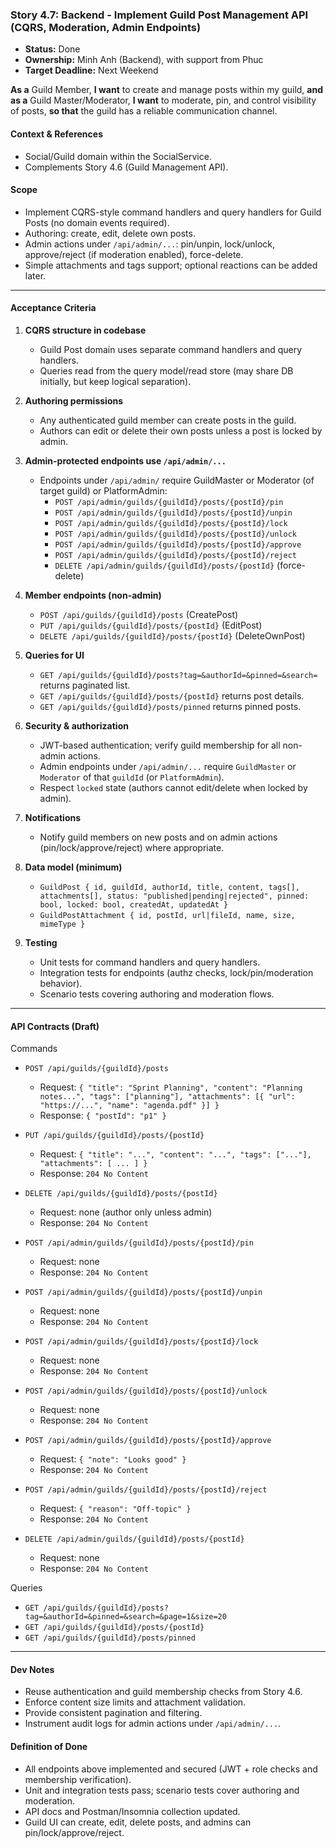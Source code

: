 ### **Story 4.7: Backend - Implement Guild Post Management API (CQRS, Moderation, Admin Endpoints)**
- **Status:** Done
- **Ownership:** Minh Anh (Backend), with support from Phuc
- **Target Deadline:** Next Weekend

**As a** Guild Member,
**I want** to create and manage posts within my guild,
**and as a** Guild Master/Moderator,
**I want** to moderate, pin, and control visibility of posts,
**so that** the guild has a reliable communication channel.

#### **Context & References**
- Social/Guild domain within the SocialService.
- Complements Story 4.6 (Guild Management API).

#### **Scope**
- Implement CQRS-style command handlers and query handlers for Guild Posts (no domain events required).
- Authoring: create, edit, delete own posts.
- Admin actions under `/api/admin/...`: pin/unpin, lock/unlock, approve/reject (if moderation enabled), force-delete.
- Simple attachments and tags support; optional reactions can be added later.

---

#### **Acceptance Criteria**
1. **CQRS structure in codebase**
   - Guild Post domain uses separate command handlers and query handlers.
   - Queries read from the query model/read store (may share DB initially, but keep logical separation).

2. **Authoring permissions**
   - Any authenticated guild member can create posts in the guild.
   - Authors can edit or delete their own posts unless a post is locked by admin.

3. **Admin-protected endpoints use `/api/admin/...`**
   - Endpoints under `/api/admin/` require GuildMaster or Moderator (of target guild) or PlatformAdmin:
     - `POST /api/admin/guilds/{guildId}/posts/{postId}/pin`
     - `POST /api/admin/guilds/{guildId}/posts/{postId}/unpin`
     - `POST /api/admin/guilds/{guildId}/posts/{postId}/lock`
     - `POST /api/admin/guilds/{guildId}/posts/{postId}/unlock`
     - `POST /api/admin/guilds/{guildId}/posts/{postId}/approve`
     - `POST /api/admin/guilds/{guildId}/posts/{postId}/reject`
     - `DELETE /api/admin/guilds/{guildId}/posts/{postId}` (force-delete)

4. **Member endpoints (non-admin)**
   - `POST /api/guilds/{guildId}/posts` (CreatePost)
   - `PUT /api/guilds/{guildId}/posts/{postId}` (EditPost)
   - `DELETE /api/guilds/{guildId}/posts/{postId}` (DeleteOwnPost)

5. **Queries for UI**
   - `GET /api/guilds/{guildId}/posts?tag=&authorId=&pinned=&search=` returns paginated list.
   - `GET /api/guilds/{guildId}/posts/{postId}` returns post details.
   - `GET /api/guilds/{guildId}/posts/pinned` returns pinned posts.

6. **Security & authorization**
   - JWT-based authentication; verify guild membership for all non-admin actions.
   - Admin endpoints under `/api/admin/...` require `GuildMaster` or `Moderator` of that `guildId` (or `PlatformAdmin`).
   - Respect `locked` state (authors cannot edit/delete when locked by admin).

7. **Notifications**
   - Notify guild members on new posts and on admin actions (pin/lock/approve/reject) where appropriate.

8. **Data model (minimum)**
   - `GuildPost { id, guildId, authorId, title, content, tags[], attachments[], status: "published|pending|rejected", pinned: bool, locked: bool, createdAt, updatedAt }`
   - `GuildPostAttachment { id, postId, url|fileId, name, size, mimeType }`

9. **Testing**
   - Unit tests for command handlers and query handlers.
   - Integration tests for endpoints (authz checks, lock/pin/moderation behavior).
   - Scenario tests covering authoring and moderation flows.

---

#### **API Contracts (Draft)**

Commands
- `POST /api/guilds/{guildId}/posts`
  - Request: `{ "title": "Sprint Planning", "content": "Planning notes...", "tags": ["planning"], "attachments": [{ "url": "https://...", "name": "agenda.pdf" }] }`
  - Response: `{ "postId": "p1" }`

- `PUT /api/guilds/{guildId}/posts/{postId}`
  - Request: `{ "title": "...", "content": "...", "tags": ["..."], "attachments": [ ... ] }`
  - Response: `204 No Content`

- `DELETE /api/guilds/{guildId}/posts/{postId}`
  - Request: none (author only unless admin)
  - Response: `204 No Content`

- `POST /api/admin/guilds/{guildId}/posts/{postId}/pin`
  - Request: none
  - Response: `204 No Content`

- `POST /api/admin/guilds/{guildId}/posts/{postId}/unpin`
  - Request: none
  - Response: `204 No Content`

- `POST /api/admin/guilds/{guildId}/posts/{postId}/lock`
  - Request: none
  - Response: `204 No Content`

- `POST /api/admin/guilds/{guildId}/posts/{postId}/unlock`
  - Request: none
  - Response: `204 No Content`

- `POST /api/admin/guilds/{guildId}/posts/{postId}/approve`
  - Request: `{ "note": "Looks good" }`
  - Response: `204 No Content`

- `POST /api/admin/guilds/{guildId}/posts/{postId}/reject`
  - Request: `{ "reason": "Off-topic" }`
  - Response: `204 No Content`

- `DELETE /api/admin/guilds/{guildId}/posts/{postId}`
  - Request: none
  - Response: `204 No Content`

Queries
- `GET /api/guilds/{guildId}/posts?tag=&authorId=&pinned=&search=&page=1&size=20`
- `GET /api/guilds/{guildId}/posts/{postId}`
- `GET /api/guilds/{guildId}/posts/pinned`

---

#### **Dev Notes**
- Reuse authentication and guild membership checks from Story 4.6.
- Enforce content size limits and attachment validation.
- Provide consistent pagination and filtering.
- Instrument audit logs for admin actions under `/api/admin/...`.

#### **Definition of Done**
- All endpoints above implemented and secured (JWT + role checks and membership verification).
- Unit and integration tests pass; scenario tests cover authoring and moderation.
- API docs and Postman/Insomnia collection updated.
- Guild UI can create, edit, delete posts, and admins can pin/lock/approve/reject.
